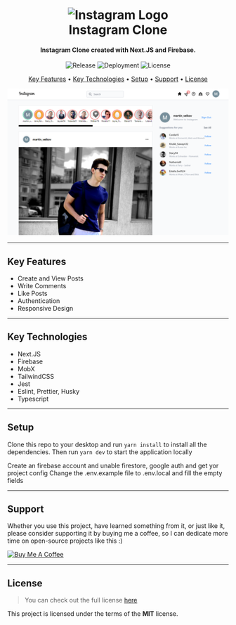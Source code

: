 <h1 align="center">
  <img width="150px" src="https://upload.wikimedia.org/wikipedia/commons/e/e7/Instagram_logo_2016.svg" alt="Instagram Logo" />
  <br />
  Instagram Clone
  <br />
</h1>

<h4 align="center">
   Instagram Clone created with Next.JS and Firebase</a>.
</h4>

<p align="center">
   <img src="https://img.shields.io/github/v/release/MartsTech/instagram-clone" alt="Release" />
   <img src="https://vercelbadge.vercel.app/api/MartsTech/instagram-clone" alt="Deployment" />
   <img src="https://img.shields.io/github/license/MartsTech/instagram-clone" alt="License" />
</p>

<p align="center">
  <a href="#key-features">Key Features</a> •
  <a href="#key-technologies">Key Technologies</a> •
  <a href="#setup">Setup</a> •
  <a href="#support">Support</a> •
  <a href="#license">License</a>
</p>

![Text Editor Screenshot](public/screenshots/feed.png?raw=true "Feed Screenshot")

---

## Key Features

- Create and View Posts
- Write Comments
- Like Posts
- Authentication
- Responsive Design

---

## Key Technologies

- Next.JS
- Firebase
- MobX
- TailwindCSS
- Jest
- Eslint, Prettier, Husky
- Typescript

---

## Setup

Clone this repo to your desktop and run `yarn install` to install all the dependencies.
Then run `yarn dev` to start the application locally

Create an firebase account and unable firestore, google auth and get yor project config
Change the .env.example file to .env.local and fill the empty fields

---

## Support

Whether you use this project, have learned something from it, or just like it, please consider supporting it by buying me a coffee, so I can dedicate more time on open-source projects like this :)

<a href="https://www.buymeacoffee.com/martstech" target="_blank">
  <img src="https://cdn.buymeacoffee.com/buttons/v2/default-yellow.png" alt="Buy Me A Coffee" height="60px" width="217px" />
</a>

---

## License

>You can check out the full license [here](https://github.com/MartsTech/instagram-clone/blob/main/LICENSE)

This project is licensed under the terms of the **MIT** license.
